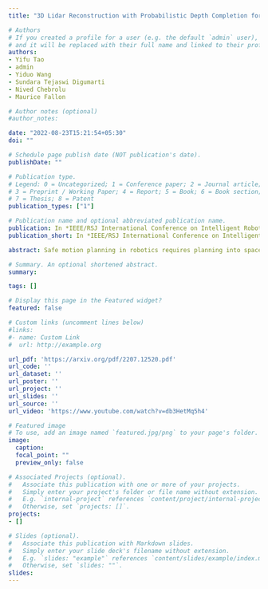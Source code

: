 ```yaml
---
title: "3D Lidar Reconstruction with Probabilistic Depth Completion for Robotic Navigation"

# Authors
# If you created a profile for a user (e.g. the default `admin` user), write the username (folder name) here 
# and it will be replaced with their full name and linked to their profile.
authors:
- Yifu Tao
- admin
- Yiduo Wang
- Sundara Tejaswi Digumarti
- Nived Chebrolu
- Maurice Fallon

# Author notes (optional)
#author_notes:

date: "2022-08-23T15:21:54+05:30"
doi: ""

# Schedule page publish date (NOT publication's date).
publishDate: ""

# Publication type.
# Legend: 0 = Uncategorized; 1 = Conference paper; 2 = Journal article;
# 3 = Preprint / Working Paper; 4 = Report; 5 = Book; 6 = Book section;
# 7 = Thesis; 8 = Patent
publication_types: ["1"]

# Publication name and optional abbreviated publication name.
publication: In *IEEE/RSJ International Conference on Intelligent Robots and Systems*
publication_short: In *IEEE/RSJ International Conference on Intelligent Robots and Systems*

abstract: Safe motion planning in robotics requires planning into space which has been verified to be free of obstacles. However, obtaining such environment representations using lidars is challenging by virtue of the sparsity of their depth measurements. We present a learning-aided 3D lidar reconstruction framework that upsamples sparse lidar depth measurements with the aid of overlapping camera images so as to generate denser reconstructions with more definitively free space than can be achieved with the raw lidar measurements alone. We use a neural network with an encoder-decoder structure to predict dense depth images along with depth uncertainty estimates which are fused using a volumetric mapping system. We conduct experiments on real-world outdoor datasets captured using a handheld sensing device and a legged robot. Using input data from a 16-beam lidar mapping a building network, our experiments showed that the amount of estimated free space was increased by more than 40% with our approach. We also show that our approach trained on a synthetic dataset generalises well to real-world outdoor scenes without additional fine-tuning. Finally, we demonstrate how motion planning tasks can benefit from these denser reconstructions. 

# Summary. An optional shortened abstract.
summary: 

tags: []

# Display this page in the Featured widget?
featured: false

# Custom links (uncomment lines below)
#links:
#- name: Custom Link
#  url: http://example.org

url_pdf: 'https://arxiv.org/pdf/2207.12520.pdf'
url_code: ''
url_dataset: ''
url_poster: ''
url_project: ''
url_slides: ''
url_source: ''
url_video: 'https://www.youtube.com/watch?v=db3HetMq5h4'

# Featured image
# To use, add an image named `featured.jpg/png` to your page's folder. 
image:
  caption: 
  focal_point: ""
  preview_only: false

# Associated Projects (optional).
#   Associate this publication with one or more of your projects.
#   Simply enter your project's folder or file name without extension.
#   E.g. `internal-project` references `content/project/internal-project/index.md`.
#   Otherwise, set `projects: []`.
projects:
- []

# Slides (optional).
#   Associate this publication with Markdown slides.
#   Simply enter your slide deck's filename without extension.
#   E.g. `slides: "example"` references `content/slides/example/index.md`.
#   Otherwise, set `slides: ""`.
slides: 
---
```


<!-- {{% callout note %}}
Click the *Cite* button above to demo the feature to enable visitors to import publication metadata into their reference management software.
{{% /callout %}}

{{% callout note %}}
Create your slides in Markdown - click the *Slides* button to check out the example.
{{% /callout %}}

Supplementary notes can be added here, including [code, math, and images](https://wowchemy.com/docs/writing-markdown-latex/).
 -->